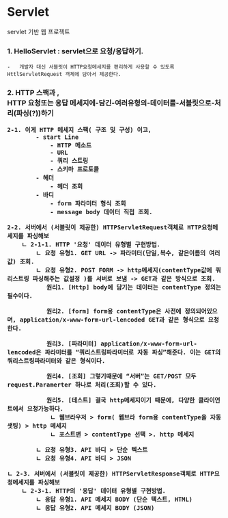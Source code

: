 # Servlet
servlet 기반 웹 프로젝트

<h3> 1. HelloServlet : servlet으로 요청/응답하기.</h3>
   
    -   개발자 대신 서블릿이 HTTP요청메세지를 편리하게 사용할 수 있도록 
    HttlServletRequest 객체에 담아서 제공한다.

<h3> 2. HTTP 스팩과 , <br/>
    HTTP 요청또는 응답 메세지에-담긴-여러유형의-데이터를-서블릿으로-처리(파싱(?))하기 <br/>

    2-1. 이게 HTTP 메세지 스팩( 구조 및 구성) 이고,
            - start Line
                - HTTP 메소드
                - URL
                - 쿼리 스트링
                - 스키마 프로토콜
            - 헤더
                - 헤더 조회
            - 바디
                - form 파라미터 형식 조회
                - message body 데이터 직접 조회.

    2-2. 서버에서 (서블릿이 제공한) HTTPServletRequest객체로 HTTP요청메세지를 파싱해보
        ㄴ 2-1-1. HTTP '요청' 데이터 유형별 구현방법.
            ㄴ 요청 유형1. GET URL -> 파라미터(단일,복수, 같은이름의 여러값) 조회.
            ㄴ 요청 유형2. POST FORM -> http메세지(contentType값에 쿼리스트링 파싱해주는 값설정 )를 서버로 보냄 -> GET과 같은 방식으로 조회. 
               원리1. [Http] body에 담기는 데이터는 contentType 정의는 필수이다.

               원리2. [form] form용 contentType은 사전에 정의되어있으며, application/x-www-form-url-lencoded GET과 같은 형식으로 요청한다.

               원리3. [파라미터] application/x-www-form-url-lencoded은 파라미터를 “쿼리스트링파라미터로 자동 파싱”해준다. 이는 GET의 쿼리스트링파라미터와 같은 형식이다.

	           원리4. [조회] 그렇기때문에 “서버”는 GET/POST 모두 request.Paramerter 하나로 처리(조회)할 수 있다.

               원리5. [테스트] 결국 http메세지이기 때문에, 다양한 클라이언트에서 요청가능하다.
		        ㄴ 웹브라우저 > form( 웹브라 form용 contentType을 자동 샛팅) > http 메세지
		        ㄴ 포스트맨 > contentType 선택 >. http 메세지 
                
            ㄴ 요청 유형3. API 바디 > 단순 텍스트
            ㄴ 요청 유형4. API 바디 > JSON

    ㄴ 2-3. 서버에서 (서블릿이 제공한) HTTPServletResponse객체로 HTTP요청메세지를 파싱해보
        ㄴ 2-3-1. HTTP의 '응답' 데이터 유형별 구현방법. 
            ㄴ 응답 유형1. API 메세지 BODY (단순 텍스트, HTML)
            ㄴ 응답 유형2. API 메세지 BODY (JSON)

        
        